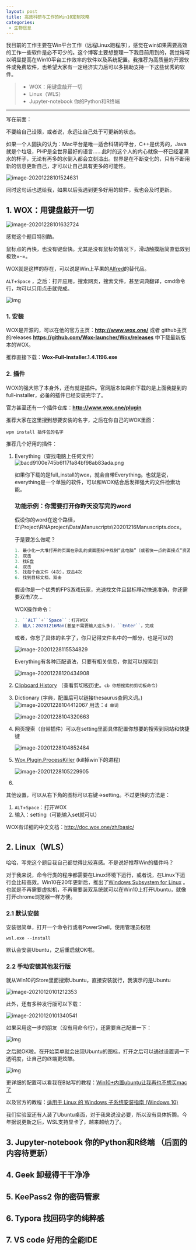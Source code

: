 ```yaml
---
layout: post
title: 高效科研与工作的Win10定制攻略
categories:
 - 生物信息
---
```


我目前的工作主要在Win平台工作（远程Linux跑程序），感觉在win如果需要高效的工作一些软件是必不可少的。这个博客主要想整理一下我目前用到的，我觉得可以明显提高在Win10平台工作效率的软件以及系统配置。我推荐为高质量的开源软件或免费软件，也希望大家有一定经济实力后可以多捐助支持一下这些优秀的软件。

>* WOX：用键盘敲开一切
>* Linux（WLS）
>* Jupyter-notebook 你的Python和R终端

***

写在前面：

不要给自己设限，或者说，永远让自己处于可更新的状态。

如果一个人固执的认为：Mac平台是唯一适合科研的平台，C++是优秀的，Java就是个垃圾，PHP是全世界最好的语言......此时的这个人的内心就像一杯已经灌满水的杯子，无论有再多的水倒入都会立刻溢出。世界是在不断变化的，只有不断用新的信息更新自己，才可以让自己具有更多的可能性。

![image-20201228101524631](https://pic.atlasbioinfo.com//blog/20201211/image/image-20201228101524631.png)

同时这句话也送给我，如果以后我遇到更多好用的软件，我也会及时更新。

## 1. WOX：用键盘敲开一切

![image-20201228101632724](https://pic.atlasbioinfo.com//blog/20201211/image/image-20201228101632724.png)

感觉这个题目特别酷。

鼠标点的再快，也没有键盘快。尤其是没有鼠标的情况下，滑动触摸版简直低效到极致=-=。

WOX就是这样的存在，可以说是Win上苹果的[Alfred](http://www.alfredapp.com/)的替代品。

``ALT``+``Space`` ，之后：打开应用，搜索网页，搜索文件，甚至词典翻译，cmd命令行，均可以只用点击就完成。

![img](https://pic.atlasbioinfo.com//blog/20201211/image/687474703a2f2f692e696d6775722e636f6d2f4474784e424a692e676966.gif)

### 1. 安装

WOX是开源的，可以在他的官方主页：**http://www.wox.one/** 或者 github主页的releases **https://github.com/Wox-launcher/Wox/releases** 中下载最新版本的WOX。

推荐直接下载：**Wox-Full-Installer.1.4.1196.exe**

### 2. 插件

WOX的强大除了本身外，还有就是插件。官网版本如果你下载的是上面我提到的full-installer，必备的插件已经安装完毕了。

官方甚至还有一个插件仓库：**http://www.wox.one/plugin**

推荐大家在这里搜到想要安装的名字，之后在你自己的WOX里面：

``wpm install 插件包的名字``

推荐几个好用的插件：

1. Everything（查找电脑上任何文件）
    ![bacd9100e745b6f17fa84bf98ab83ada.png](https://pic.atlasbioinfo.com//blog/20201211/image/bacd9100e745b6f17fa84bf98ab83ada.png)

   如果你下载的是full_install的wox，就会自带Everything。也就是说，everything是一个单独的软件，可以和WOX结合后发挥强大的文件检索功能。

   ### 功能示例：你需要打开你昨天没写完的word

   假设你的word在这个路径，E:\Project\RNAproject\Data\Manuscripts\20201216Manuscripts.docx。

   于是要怎么做呢？

   ```javascript
   1. 最小化一大堆打开的页面在杂乱的桌面图标中找到“此电脑”（或者快一点的直接点“资源管理器”）
   2. 双击
   3. 找E盘
   4. 双击
   5. 找每个自文件（4次），双击4次
   6. 找到目标文档，双击
   ```

   假设你是一个优秀的FPS游戏玩家，光速找文件且鼠标移动快速准确，你还需要双击7次…

   WOX操作命令：

   ```javascript
   1. ``ALT``+``Space``：打开WOX
   2. 输入：20201216Man(甚至不需要输入这么多)，``Enter``，完成
   ```

   或者，你忘了具体的名字了，你只记得文件名中的一部分，也是可以的

   ![image-20201228115534829](https://pic.atlasbioinfo.com//blog/20201211/image/image-20201228115534829.png)

   Everything有各种匹配语法，只要有相关信息，你就可以搜索到

   ![image-20201228120434908](https://pic.atlasbioinfo.com//blog/20201211/image/image-20201228120434908.png)

2. [Clipboard History](http://www.wox.one/#plugin/4/) （查看剪切板历史。``cb 你想搜索的剪切板命令``）

3. Dictionary (字典，配置后可以链接thesaurus查同义词。)![image-20201228104412067](https://pic.atlasbioinfo.com//blog/20201211/image/image-20201228104412067.png)
用法：``d 单词``

   ![image-20201228104320663](https://pic.atlasbioinfo.com//blog/20201211/image/image-20201228104320663.png)

4. 网页搜索（自带插件）可以在setting里面具体配置你想要的搜索到网站和快捷键

   ![image-20201228104852484](https://pic.atlasbioinfo.com//blog/20201211/image/image-20201228104852484.png)

5. [Wox.Plugin.ProcessKiller](http://www.wox.one/#plugin/21/) (kill掉win下的进程)

   ![image-20201228105229905](https://pic.atlasbioinfo.com//blog/20201211/image/image-20201228105229905.png)

6. 

其他设置，可以从右下角的图标可以右键->setting。不过更快的方法是：

1. ``ALT``+``Space``：打开WOX
2. 输入：setting（可能输入set就可以）

WOX有详细的中文文档：http://doc.wox.one/zh/basic/

## 2. Linux（WLS）

哈哈，写完这个题目我自己都觉得比较喜感。不是说好推荐Win的插件吗？

对于我来说，命令行类的程序都需要在Linux环境下运行，或者说，在Linux下运行会比较高效。Win10在20年更新后，推出了[Windows Subsystem for Linux](https://docs.microsoft.com/zh-cn/windows/wsl/install-win10) 。也就是不再需要虚拟机，不再需要装双系统就可以在Win10上打开Ubuntu，就像打开chrome浏览器一样方便。

### 2.1 默认安装

安装很简单，打开一个命令行或者PowerShell，使用管理员权限

``wsl.exe --install``

默认会安装Ubuntu，之后重启就OK啦。

### 2.2 手动安装其他发行版

就从Win10的Store里面搜索Ubuntu，直接安装就行，我演示的是Ubuntu

![image-20210120101212353](https://pic.atlasbioinfo.com//blog/20201211/image/image-20210120101212353.png)

此外，还有多种发行版可以下载：

![image-20210120101340541](https://pic.atlasbioinfo.com//blog/20201211/image/image-20210120101340541.png)

如果采用这一步的朋友（没有用命令行），还需要自己配置一下：

![img](https://pic.atlasbioinfo.com//blog/20201211/image/eb5e46f93fc9aa514835cf3f4b810cb6f7ddc99a.png@1320w_1082h.webp)

之后就OK啦。在开始菜单就会出现Ubuntu的图标，打开之后可以通过设置调一下透明度，让自己的终端更炫酷。

![img](https://pic.atlasbioinfo.com//blog/20201211/image/95847f1aa467ebd28ad41c1b84c5b2e63c374b6b.png@1320w_754h.webp)

更详细的配置可以看我在B站写的教程：[Win10+内置ubuntu让我再也不想买mac了](https://www.bilibili.com/read/cv5859575)

以及官方的教程：[适用于 Linux 的 Windows 子系统安装指南 (Windows 10)](https://docs.microsoft.com/zh-cn/windows/wsl/install-win10) 

我们实验室还有人装了Ubuntu桌面，对于我来说没必要，所以没有具体折腾。今年据说更新之后，WSL支持显卡了，越来越给力了。

## 3. Jupyter-notebook 你的Python和R终端 （后面的内容待更新）

## 4. Geek 卸载得干干净净

## 5.  KeePass2 你的密码管家

## 6. Typora 找回码字的纯粹感

## 7. VS code 好用的全能IDE



